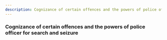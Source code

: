 ```yaml
---
description: Cognizance of certain offences and the powers of police officer for search and seizure
---
```


### Cognizance of certain offences and the powers of police officer for search and seizure

